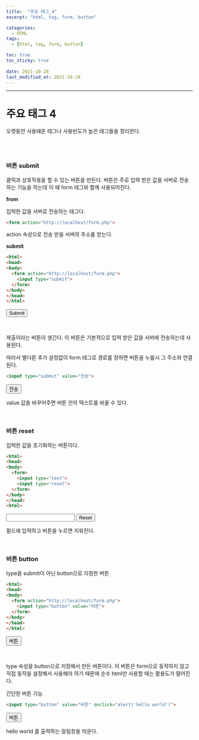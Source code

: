 ```yaml
---
title:  "주요 태그_4"
excerpt: "html, tag, form, button"

categories:
  - HTML
tags:
  - [html, tag, form, button]

toc: true
toc_sticky: true
 
date: 2021-10-28 
last_modified_at: 2021-10-28
---  
```


***

<h1>주요 태그 4</h1>
오랫동안 사용돼온 태그나 사용빈도가 높은 태그들을 정리한다.

<br><br>

### 버튼 submit

클릭과 상호작용을 할 수 있는 버튼을 만든다. 버튼은 주로 입력 받은 값을 서버로 전송하는 기능을 하는데 이 때 form 태그와 함께 사용되어진다.  

**from**  

입력한 값을 서버로 전송하는 태그다.  

```html
<form action="http://localhost/form.php">
```
action 속성으로 전송 받을 서버의 주소를 받는다.  

**submit**

```html
<html>
<head>
<body>
  <form action="http://localhost/form.php">
    <input type="submit">
  </form>
</body>
</head>
</html>
```
<form action="http://localhost/form.php">
<input type="submit">  
</form><br>

제출이라는 버튼이 생긴다. 이 버튼은 기본적으로 입력 받은 값을 서버에 전송하는데 사용된다.  

따라서 별다른 추가 설정없이 form 태그로 경로를 정하면 버튼을 누를시 그 주소와 연결된다.  

```html
<input type="submit" value="전송">  
```
<input type="submit" value="전송">  

value 값을 바꾸어주면 버튼 안의 텍스트를 바꿀 수 있다.  

<br>

### 버튼 reset
입력한 값을 초기화하는 버튼이다.  

```html
<html>
<head>
<body>
  <form>
    <input type="text">
    <input type="reset">
  </form>
</body>
</head>
<html>
```
<form>
  <input type="text">
  <input type="reset">
</from><br>

필드에 입력하고 버튼을 누르면 지워진다.  

<br>

### 버튼 button

type을 submit이 아닌 button으로 지정한 버튼

```html
<html>
<head>
<body>
  <form action="http://localhost/form.php">
    <input type="button" value="버튼">
  </form>
</body>
</head>
</html>
```

<form action="http://localhost/form.php">
<input type="button" value="버튼">
</form><br>

type 속성을 button으로 지정해서 만든 버튼이다. 이 버튼은 form으로 동작하지 않고 직접 동작을 설정해서 사용해야 하기 때문에 순수 html만 사용할 때는 활용도가 떨어진다.  

간단한 버튼 기능  

```html
<input type="button" value="버튼" onclick="alert('hello world')">
```

<input type="button" value="버튼" onclick="alert('hello world')">  

hello world 를 출력하는 알림창을 띄운다.  